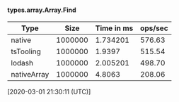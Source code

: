 #### types.array.Array.Find

| Type | Size       | Time in ms | ops/sec |
|------|------------|------------|---------|
| native | 1000000 | 1.734201 | 576.63 |
| tsTooling | 1000000 | 1.9397 | 515.54 |
| lodash | 1000000 | 2.005201 | 498.70 |
| nativeArray | 1000000 | 4.8063 | 208.06 |

[2020-03-01 21:30:11 (UTC)]
